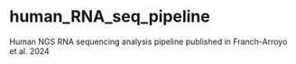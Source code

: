 # human_RNA_seq_pipeline
Human NGS RNA sequencing analysis pipeline published in Franch-Arroyo et al. 2024
